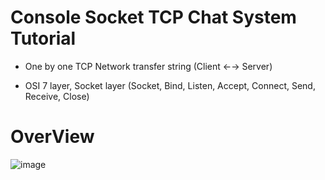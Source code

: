 # Console Socket TCP Chat System Tutorial

  *  One by one TCP Network transfer string  (Client ←→ Server)

  *  OSI 7 layer, Socket layer (Socket, Bind, Listen, Accept, Connect, Send, Receive, Close) 

# OverView

![image](https://raw.githubusercontent.com/Wei-Tsung-Lin/CsharpforSocket/main/demo.jpg)
